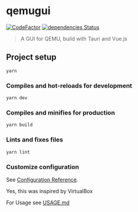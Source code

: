 # qemugui

[![CodeFactor](https://www.codefactor.io/repository/github/ravenclaw900/qemugui/badge)](https://www.codefactor.io/repository/github/ravenclaw900/qemugui)
[![dependencies Status](https://status.david-dm.org/gh/ravenclaw900/qemugui.svg)](https://david-dm.org/ravenclaw900/qemugui)

> A GUI for QEMU, build with Tauri and Vue.js

## Project setup
```
yarn
```

### Compiles and hot-reloads for development
```
yarn dev
```

### Compiles and minifies for production
```
yarn build
```

### Lints and fixes files
```
yarn lint
```

### Customize configuration
See [Configuration Reference](https://cli.vuejs.org/config/).

Yes, this was inspired by VirtualBox

For Usage see [USAGE.md](./USAGE.md)
